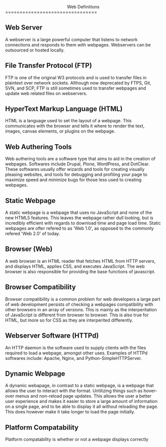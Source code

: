 <center>Web Definitions</center>
================================

Web Server
----------
A webserver is a large powerful computer that listens to
network connections and responds to them with webpages.
Webservers can be outsourced or hosted locally.

File Transfer Protocol (FTP)
----------------------------
FTP is one of the original W3 protocols and is used to
transfer files in plaintext over network sockets. Although
now deprecated by FTPS, Git, SVN, and SCP, FTP is still
sometimes used to transfer webpages and update web related
files on webservers.

HyperText Markup Language (HTML)
-------------------------
HTML is a language used to set the layout of a webpage.
This communicates with the browser and tells it where
to render the text, images, canvas elements, or plugins
on the webpage.

Web Authering Tools
-------------------
Web authering tools are a software type that aims to
aid in the creation of webpages. Softwares include
Drupal, Plone, WordPress, and DotClear. These softwares
usually offer wizards and tools for creating visually
pleasing websites, and tools for debugging and profiling
your page to maximize speed and minimize bugs for those
less used to creating webpages.

Static Webpage
--------------
A static webpage is a webpage that uses no JavaScript
and none of the new HTML5 features. This leaves the
webpage rather dull looking, but is incredibly efficient
with regards to download time and page load time. 
Static webpages are ofter refered to as 'Web 1.0',
as opposed to the commonly refered 'Web 2.0' of today.

Browser (Web)
-------------
A web browser is an HTML reader that fetches HTML from
HTTP servers, and displays HTML, applies CSS, and executes
JavaScript. The web browser is also responsible for
providing the base functions of javascript.

Browser Compatibility
---------------------
Browser compatibility is a common problem for web
developers a large part of web development persists
of checking a webpages compatibility with other browsers
in an array of versions. This is mainly as the
interperitation of JavaScript is different from browser
to browser. This is also true for HTML, but more so for
CSS as they are interperited differently.

Webserver Software (HTTPd)
------------------
An HTTP daemon is the software used to supply clients
with the files required to load a webpage, amongst other
uses. Examples of HTTPd softwares include: Apache, Nginx,
and Python-SimpleHTTPServer.

Dynamic Webpage
---------------
A dynamic webapage, in contrast to a static webpage, is
a webpage that allows the user to interact with the format.
Untilizing things such as hover-over menus and non-reload
page updates. This allows the user a better user experience
and makes it easier to store a large amount of information
on a single page, and to be able to display it all without
reloading the page. This does however make it take longer
to load the page initially.

Platform Compatability
----------------------
Platform compatability is whether or not a webpage displays
correctly
